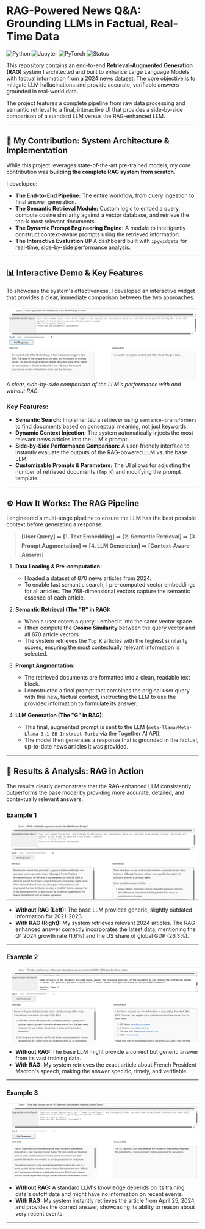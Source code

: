 # RAG-Powered News Q&A: Grounding LLMs in Factual, Real-Time Data

![Python](https://img.shields.io/badge/Python-3.9%2B-blue?style=for-the-badge&logo=python)
![Jupyter](https://img.shields.io/badge/Jupyter-Notebook-orange?style=for-the-badge&logo=jupyter)
![PyTorch](https://img.shields.io/badge/PyTorch-Framework-red?style=for-the-badge&logo=pytorch)
![Status](https://img.shields.io/badge/Status-Completed-success?style=for-the-badge)

This repository contains an end-to-end **Retrieval-Augmented Generation (RAG)** system I architected and built to enhance Large Language Models with factual information from a 2024 news dataset. The core objective is to mitigate LLM hallucinations and provide accurate, verifiable answers grounded in real-world data.

The project features a complete pipeline from raw data processing and semantic retrieval to a final, interactive UI that provides a side-by-side comparison of a standard LLM versus the RAG-enhanced LLM.

---

## 🧠 My Contribution: System Architecture & Implementation

While this project leverages state-of-the-art pre-trained models, my core contribution was **building the complete RAG system from scratch**.

I developed:
* **The End-to-End Pipeline:** The entire workflow, from query ingestion to final answer generation.
* **The Semantic Retrieval Module:** Custom logic to embed a query, compute cosine similarity against a vector database, and retrieve the top-k most relevant documents.
* **The Dynamic Prompt Engineering Engine:** A module to intelligently construct context-aware prompts using the retrieved information.
* **The Interactive Evaluation UI:** A dashboard built with `ipywidgets` for real-time, side-by-side performance analysis.

---

## 📊 Interactive Demo & Key Features

To showcase the system's effectiveness, I developed an interactive widget that provides a clear, immediate comparison between the two approaches.

![Interactive RAG vs. Non-RAG Widget](outputs/q1.png)
*A clear, side-by-side comparison of the LLM's performance with and without RAG.*

### Key Features:
* **Semantic Search:** Implemented a retriever using `sentence-transformers` to find documents based on conceptual meaning, not just keywords.
* **Dynamic Context Injection:** The system automatically injects the most relevant news articles into the LLM's prompt.
* **Side-by-Side Performance Comparison:** A user-friendly interface to instantly evaluate the outputs of the RAG-powered LLM vs. the base LLM.
* **Customizable Prompts & Parameters:** The UI allows for adjusting the number of retrieved documents (`Top K`) and modifying the prompt template.

---

## ⚙️ How It Works: The RAG Pipeline

I engineered a multi-stage pipeline to ensure the LLM has the best possible context before generating a response.

> **[User Query]** ➡️ **[1. Text Embedding]** ➡️ **[2. Semantic Retrieval]** ➡️ **[3. Prompt Augmentation]** ➡️ **[4. LLM Generation]** ➡️ **[Context-Aware Answer]**

1.  **Data Loading & Pre-computation:**
    * I loaded a dataset of 870 news articles from 2024.
    * To enable fast semantic search, I pre-computed vector embeddings for all articles. The 768-dimensional vectors capture the semantic essence of each article.

2.  **Semantic Retrieval (The "R" in RAG):**
    * When a user enters a query, I embed it into the same vector space.
    * I then compute the **Cosine Similarity** between the query vector and all 870 article vectors.
    * The system retrieves the `Top K` articles with the highest similarity scores, ensuring the most contextually relevant information is selected.

3.  **Prompt Augmentation:**
    * The retrieved documents are formatted into a clean, readable text block.
    * I constructed a final prompt that combines the original user query with this new, factual context, instructing the LLM to use the provided information to formulate its answer.

4.  **LLM Generation (The "G" in RAG):**
    * This final, augmented prompt is sent to the LLM (`meta-llama/Meta-Llama-3.1-8B-Instruct-Turbo` via the Together AI API).
    * The model then generates a response that is grounded in the factual, up-to-date news articles it was provided.

---

## 🔬 Results & Analysis: RAG in Action

The results clearly demonstrate that the RAG-enhanced LLM consistently outperforms the base model by providing more accurate, detailed, and contextually relevant answers.

### Example 1

![](outputs/q2.png)

* **Without RAG (Left):** The base LLM provides generic, slightly outdated information for 2021-2023.
* **With RAG (Right):** My system retrieves relevant 2024 articles. The RAG-enhanced answer correctly incorporates the latest data, mentioning the Q1 2024 growth rate (1.6%) and the US share of global GDP (26.3%).

---

### Example 2

![](outputs/q3.png)

* **Without RAG:** The base LLM might provide a correct but generic answer from its vast training data.
* **With RAG:** My system retrieves the exact article about French President Macron's speech, making the answer specific, timely, and verifiable.

---

### Example 3

![](outputs/q4.png)

* **Without RAG:** A standard LLM's knowledge depends on its training data's cutoff date and might have no information on recent events.
* **With RAG:** My system instantly retrieves the article from April 25, 2024, and provides the correct answer, showcasing its ability to reason about very recent events.
---

